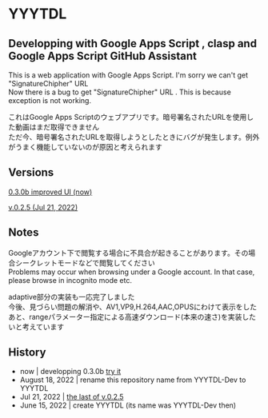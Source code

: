 # YYYTDL  

## Developping with Google Apps Script , clasp and Google Apps Script GitHub Assistant  

This is a web application with Google Apps Script. I'm sorry we can't get "SignatureChipher" URL  
Now there is a bug to get "SignatureChipher" URL . This is because exception is not working.  

これはGoogle Apps Scriptのウェブアプリです。暗号署名されたURLを使用した動画はまだ取得できません  
ただ今、暗号署名されたURLを取得しようとしたときにバグが発生します。例外がうまく機能していないのが原因と考えられます  

## Versions  
  
[0.3.0b improved UI (now)](https://script.google.com/macros/s/AKfycbzmBmBuIIqtqzKDj9XtkFD_K8fhEq4pXvhIw_E3V1JeQHP8ttEjBScownmCpfWbU4lf/exec)

[v.0.2.5 (Jul 21, 2022)](https://script.google.com/macros/s/AKfycbzmwKZrhCz1ywYPDf_HnY90cql_B8Eb5FlXT68C47OHhcvlFufYyd-x6ezmpWyOs-PO/exec)  

## Notes

Googleアカウント下で閲覧する場合に不具合が起きることがあります。その場合シークレットモードなどで閲覧してください  
Problems may occur when browsing under a Google account. In that case, please browse in incognito mode etc.  

adaptive部分の実装も一応完了しました  
今後、見づらい問題の解消や、AV1,VP9,H.264,AAC,OPUSにわけて表示をしたあと、rangeパラメーター指定による高速ダウンロード(本来の速さ)を実装したいと考えています  

## History
- now | developping 0.3.0b [try it](https://script.google.com/macros/s/AKfycbzmBmBuIIqtqzKDj9XtkFD_K8fhEq4pXvhIw_E3V1JeQHP8ttEjBScownmCpfWbU4lf/exec)
- August 18, 2022 | rename this repository name from YYYTDL-Dev to YYYTDL  
- Jul 21, 2022 | [the last of v.0.2.5](https://github.com/yyhome-tromb/YYYTDL/tree/v.0.2.5)  
- June 15, 2022 | create YYYTDL (its name was YYYTDL-Dev then)  
